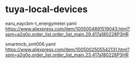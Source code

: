 # tuya-local-devices

earu_eaycbm-t_energymeter.yaml
https://www.aliexpress.com/item/1005004891519043.html?spm=a2g0o.order_list.order_list_main.29.417a180228P3HR


smartmcb_smt006.yaml
https://www.aliexpress.com/item/1005002505542131.html?spm=a2g0o.order_list.order_list_main.23.417a180228P3HR

